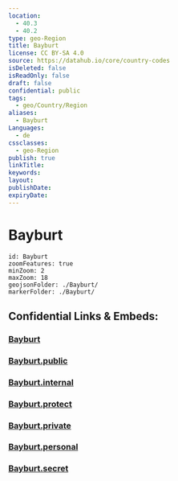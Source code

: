 ```yaml
---
location:
  - 40.3
  - 40.2
type: geo-Region
title: Bayburt
license: CC BY-SA 4.0
source: https://datahub.io/core/country-codes
isDeleted: false
isReadOnly: false
draft: false
confidential: public
tags:
  - geo/Country/Region
aliases:
  - Bayburt
Languages:
  - de
cssclasses:
  - geo-Region
publish: true
linkTitle:
keywords:
layout:
publishDate:
expiryDate:
---
```


# Bayburt

```leaflet
id: Bayburt
zoomFeatures: true 
minZoom: 2 
maxZoom: 18
geojsonFolder: ./Bayburt/
markerFolder: ./Bayburt/
```


## Confidential Links & Embeds: 

### [Bayburt](/_Standards/Earth/Continent/Europe/Europe~East/Turkey/Provinces~Turkey/Bayburt.md) 

### [Bayburt.public](/_public/Earth/Continent/Europe/Europe~East/Turkey/Provinces~Turkey/Bayburt.public.md) 

### [Bayburt.internal](/_internal/Earth/Continent/Europe/Europe~East/Turkey/Provinces~Turkey/Bayburt.internal.md) 

### [Bayburt.protect](/_protect/Earth/Continent/Europe/Europe~East/Turkey/Provinces~Turkey/Bayburt.protect.md) 

### [Bayburt.private](/_private/Earth/Continent/Europe/Europe~East/Turkey/Provinces~Turkey/Bayburt.private.md) 

### [Bayburt.personal](/_personal/Earth/Continent/Europe/Europe~East/Turkey/Provinces~Turkey/Bayburt.personal.md) 

### [Bayburt.secret](/_secret/Earth/Continent/Europe/Europe~East/Turkey/Provinces~Turkey/Bayburt.secret.md)

